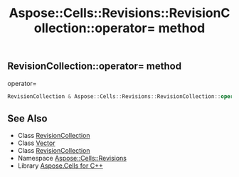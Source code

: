 ﻿---
title: Aspose::Cells::Revisions::RevisionCollection::operator= method
linktitle: operator=
second_title: Aspose.Cells for C++ API Reference
description: 'Aspose::Cells::Revisions::RevisionCollection::operator= method. operator= in C++.'
type: docs
weight: 300
url: /cpp/aspose.cells.revisions/revisioncollection/operator_asm/
---
## RevisionCollection::operator= method


operator=

```cpp
RevisionCollection & Aspose::Cells::Revisions::RevisionCollection::operator=(const RevisionCollection &src)
```

## See Also

* Class [RevisionCollection](../)
* Class [Vector](../../../aspose.cells/vector/)
* Class [RevisionCollection](../)
* Namespace [Aspose::Cells::Revisions](../../)
* Library [Aspose.Cells for C++](../../../)
